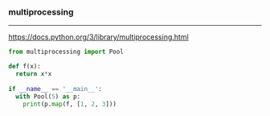 ### multiprocessing
---
https://docs.python.org/3/library/multiprocessing.html

```py
from multiprocessing import Pool

def f(x):
  return x*x
  
if __name__ == '__main__':
  with Pool(5) as p:
    print(p.map(f, [1, 2, 3]))
```

```
```

```
```


